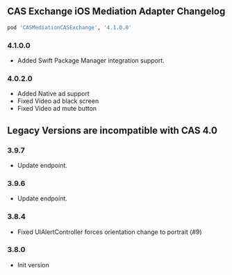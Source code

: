 ## CAS Exchange iOS Mediation Adapter Changelog
```ruby
pod 'CASMediationCASExchange', '4.1.0.0'
```

### 4.1.0.0
- Added Swift Package Manager integration support.

### 4.0.2.0
- Added Native ad support
- Fixed Video ad black screen
- Fixed Video ad mute button

## Legacy Versions are incompatible with CAS 4.0

### 3.9.7
- Update endpoint.

### 3.9.6
- Update endpoint.

### 3.8.4
- Fixed UIAlertController forces orientation change to portrait (#9)

### 3.8.0
- Init version
